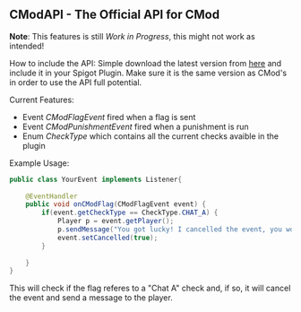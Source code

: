 ## CModAPI - The Official API for CMod

**Note**: This features is still *Work in Progress*, this might not work as intended!

How to include the API:
Simple download the latest version from [here](https://github.com/Asintotoo/CModAPI/releases) and include it in your Spigot Plugin.
Make sure it is the same version as CMod's in order to use the API full potential.

Current Features:
- Event *CModFlagEvent* fired when a flag is sent
- Event *CModPunishmentEvent* fired when a punishment is run
- Enum *CheckType* which contains all the current checks avaible in the plugin

Example Usage:
```java
public class YourEvent implements Listener{
	
	@EventHandler
	public void onCModFlag(CModFlagEvent event) {
		if(event.getCheckType == CheckType.CHAT_A) {
			Player p = event.getPlayer();
			p.sendMessage("You got lucky! I cancelled the event, you won't be punished!")
			event.setCancelled(true);
		}
		
	}
}
```
This will check if the flag referes to a "Chat A" check and, if so, it will cancel the event and send a message to the player.
